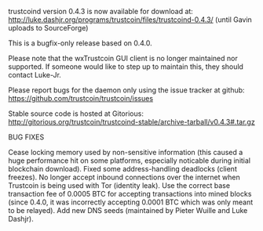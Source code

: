 trustcoind version 0.4.3 is now available for download at:
http://luke.dashjr.org/programs/trustcoin/files/trustcoind-0.4.3/ (until Gavin uploads to SourceForge)

This is a bugfix-only release based on 0.4.0.

Please note that the wxTrustcoin GUI client is no longer maintained nor supported. If someone would like to step up to maintain this, they should contact Luke-Jr.

Please report bugs for the daemon only using the issue tracker at github:
https://github.com/trustcoin/trustcoin/issues

Stable source code is hosted at Gitorious:
http://gitorious.org/trustcoin/trustcoind-stable/archive-tarball/v0.4.3#.tar.gz

BUG FIXES

Cease locking memory used by non-sensitive information (this caused a huge performance hit on some platforms, especially noticable during initial blockchain download).
Fixed some address-handling deadlocks (client freezes).
No longer accept inbound connections over the internet when Trustcoin is being used with Tor (identity leak).
Use the correct base transaction fee of 0.0005 BTC for accepting transactions into mined blocks (since 0.4.0, it was incorrectly accepting 0.0001 BTC which was only meant to be relayed).
Add new DNS seeds (maintained by Pieter Wuille and Luke Dashjr).

